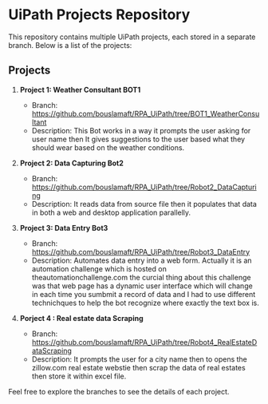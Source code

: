 # UiPath Projects Repository

This repository contains multiple UiPath projects, each stored in a separate branch. Below is a list of the projects:

## Projects
1. **Project 1: Weather Consultant BOT1**
   - Branch: https://github.com/bouslamaft/RPA_UiPath/tree/BOT1_WeatherConsultant
   - Description: This Bot works in a way it prompts the user asking for user name then It gives suggestions to the user based what they should wear based on the weather conditions.

2. **Project 2: Data Capturing Bot2**
   - Branch: https://github.com/bouslamaft/RPA_UiPath/tree/Robot2_DataCapturing
   - Description: It reads data from source file then it populates that data in both a web and desktop application parallelly.

3. **Project 3: Data Entry Bot3**
   - Branch: https://github.com/bouslamaft/RPA_UiPath/tree/Robot3_DataEntry
   - Description: Automates data entry into a web form. Actually it is an automation challenge which is hosted on theautomationchallenge.com the curcial thing about this challenge was that web page has a dynamic user interface which will change in each time you sumbmit a record of data and I had to use different technichques to help the bot recognize where exactly the text box is.

3. **Porject 4 : Real estate data Scraping**
   - Branch: https://github.com/bouslamaft/RPA_UiPath/tree/Robot4_RealEstateDataScraping
   - Description: It prompts the user for a city name then to opens the zillow.com real estate webstie then scrap the data of real estates then store it within excel file. 

Feel free to explore the branches to see the details of each project.
